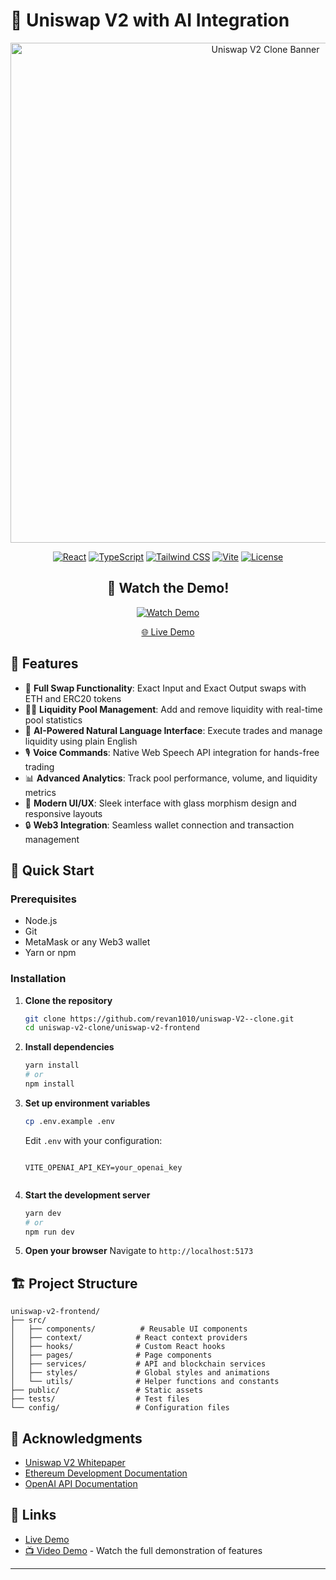 # 🦄 Uniswap V2  with AI Integration

<div align="center">
  <img src="public/uniswap-v2-banner.png" alt="Uniswap V2 Clone Banner" width="800px" />
  
  [![React](https://img.shields.io/badge/React-18.x-blue.svg)](https://reactjs.org/)
  [![TypeScript](https://img.shields.io/badge/TypeScript-5.x-blue.svg)](https://www.typescriptlang.org/)
  [![Tailwind CSS](https://img.shields.io/badge/Tailwind_CSS-3.x-38B2AC.svg)](https://tailwindcss.com/)
  [![Vite](https://img.shields.io/badge/Vite-5.x-646CFF.svg)](https://vitejs.dev/)
  [![License](https://img.shields.io/badge/License-MIT-green.svg)](LICENSE)

  <div align="center">
    <h2>🎥 Watch the Demo!</h2>
    <a href="https://youtu.be/UIF0-VbEOx4?si=a_gMjbe21xIBlXIc" target="_blank">
      <img src="https://img.shields.io/badge/▶️_Watch_Demo-FF0000?style=for-the-badge&logo=youtube&logoColor=white" alt="Watch Demo" />
    </a>
    <p><a href="https://uniswap-v2-clone-ten.vercel.app/" target="_blank">🌐 Live Demo</a></p>
  </div>
</div>

## 🌟 Features

- 💱 **Full Swap Functionality**: Exact Input and Exact Output swaps with ETH and ERC20 tokens
- 🏊‍♂️ **Liquidity Pool Management**: Add and remove liquidity with real-time pool statistics
- 🤖 **AI-Powered Natural Language Interface**: Execute trades and manage liquidity using plain English
- 🎙️ **Voice Commands**: Native Web Speech API integration for hands-free trading
- 📊 **Advanced Analytics**: Track pool performance, volume, and liquidity metrics
- 🎨 **Modern UI/UX**: Sleek interface with glass morphism design and responsive layouts
- 🔒 **Web3 Integration**: Seamless wallet connection and transaction management

## 🚀 Quick Start

### Prerequisites

- Node.js
- Git
- MetaMask or any Web3 wallet
- Yarn or npm

### Installation

1. **Clone the repository**
   ```bash
   git clone https://github.com/revan1010/uniswap-V2--clone.git
   cd uniswap-v2-clone/uniswap-v2-frontend
   ```

2. **Install dependencies**
   ```bash
   yarn install
   # or
   npm install
   ```

3. **Set up environment variables**
   ```bash
   cp .env.example .env
   ```
   Edit `.env` with your configuration:
   ```env
  
   VITE_OPENAI_API_KEY=your_openai_key
  
   ```

4. **Start the development server**
   ```bash
   yarn dev
   # or
   npm run dev
   ```

5. **Open your browser**
   Navigate to `http://localhost:5173`

## 🏗️ Project Structure

```
uniswap-v2-frontend/
├── src/
│   ├── components/          # Reusable UI components
│   ├── context/            # React context providers
│   ├── hooks/              # Custom React hooks
│   ├── pages/              # Page components
│   ├── services/           # API and blockchain services
│   ├── styles/             # Global styles and animations
│   └── utils/              # Helper functions and constants
├── public/                 # Static assets
├── tests/                  # Test files
└── config/                 # Configuration files
```

## 🙏 Acknowledgments

- [Uniswap V2 Whitepaper](https://uniswap.org/whitepaper.pdf)
- [Ethereum Development Documentation](https://ethereum.org/en/developers/)
- [OpenAI API Documentation](https://platform.openai.com/docs/)

## 🔗 Links

- [Live Demo](https://uniswap-v2-clone-ten.vercel.app/)
- [📺 Video Demo](https://youtu.be/your_youtube_video_id) - Watch the full demonstration of features

---

